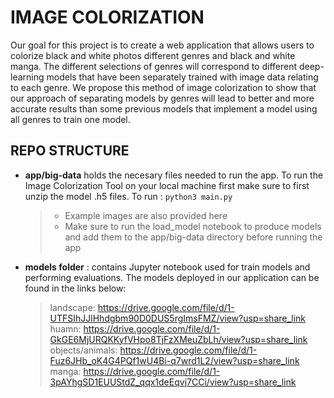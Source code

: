 # IMAGE COLORIZATION
Our goal for this project is to create a web application that allows users to colorize black and white photos different genres and black and white manga. The different selections of genres will correspond to different deep-learning models that have been separately trained with image data relating to each genre. We propose this method of image colorization to show that our approach of separating models by genres will lead to better and  more accurate results than some previous models that implement a model using all genres to train one model. 

## REPO STRUCTURE
- **app/big-data** holds the necesary files needed to run the app. To run the Image Colorization Tool on your local machine first make sure to first unzip the model .h5 files.
    To run : ```python3 main.py```

    > - Example images are also provided here
    > - Make sure to run the load_model notebook to produce models and add them to the app/big-data directory before running the app

- **models folder** : contains Jupyter notebook used for train models and performing evaluations. The models deployed in our application can be found in the links below:

    > landscape: https://drive.google.com/file/d/1-UTFSIhJJlHhdgbm90D0DUS5rgImsFMZ/view?usp=share_link
    > huamn: https://drive.google.com/file/d/1-GkGE6MjURQKKyfVHpo8TjFzXMeuZbLh/view?usp=share_link
    > objects/animals: https://drive.google.com/file/d/1-Fuz6JHb_oK4G4PQf1wU4Bi-q7wrd1L2/view?usp=share_link
    > manga: https://drive.google.com/file/d/1-3pAYhgSD1EUUStdZ_qqx1deEqvj7CCi/view?usp=share_link

